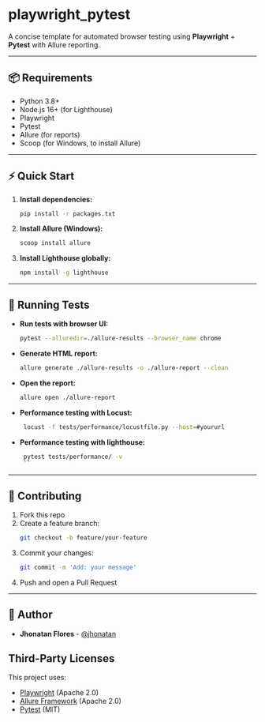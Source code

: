 # playwright_pytest

A concise template for automated browser testing using **Playwright** + **Pytest** with Allure reporting.

---

## 📦 Requirements
- Python 3.8+
- Node.js 16+ (for Lighthouse)
- Playwright
- Pytest
- Allure (for reports)
- Scoop (for Windows, to install Allure)

---

## ⚡️ Quick Start

1. **Install dependencies:**
   ```bash
   pip install -r packages.txt
   ```
2. **Install Allure (Windows):**
   ```bash
   scoop install allure
   ```
2. **Install Lighthouse globally:**
   ```bash
   npm install -g lighthouse
   ```
---

## 🚀 Running Tests

- **Run tests with browser UI:**
  ```bash
  pytest --alluredir=./allure-results --browser_name chrome
  ```
- **Generate HTML report:**
  ```bash
  allure generate ./allure-results -o ./allure-report --clean
  ```
- **Open the report:**
  ```bash
  allure open ./allure-report
  ```
- **Performance testing with Locust:**
  ```bash
   locust -f tests/performance/locustfile.py --host=#yoururl
   ```
- **Performance testing with lighthouse:**
  ```bash
   pytest tests/performance/ -v
   ``
---

## 🤝 Contributing
1. Fork this repo
2. Create a feature branch:
   ```bash
   git checkout -b feature/your-feature
   ```
3. Commit your changes:
   ```bash
   git commit -m 'Add: your message'
   ```
4. Push and open a Pull Request

---

## 👤 Author
- **Jhonatan Flores** - [@jhonatan](https://github.com/Jhonatanfc94)

## Third-Party Licenses
This project uses:
- [Playwright](https://playwright.dev) (Apache 2.0)
- [Allure Framework](https://docs.qameta.io/allure/) (Apache 2.0)
- [Pytest](https://pytest.org) (MIT)

